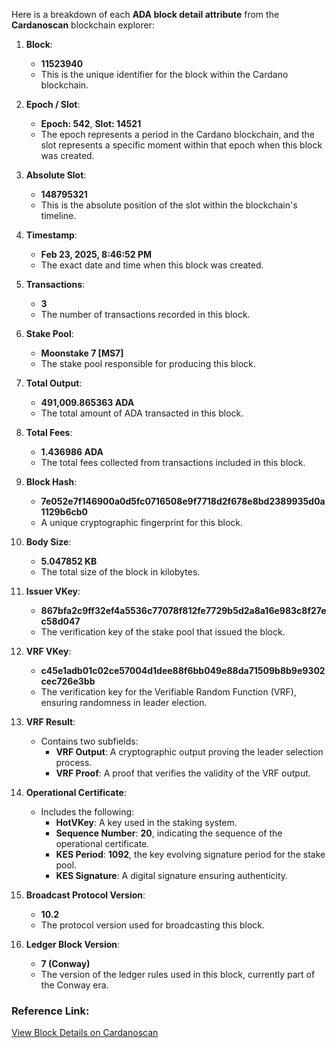 Here is a breakdown of each **ADA block detail attribute** from the **Cardanoscan** blockchain explorer:

1. **Block**:  
   - **11523940**  
   - This is the unique identifier for the block within the Cardano blockchain.

2. **Epoch / Slot**:  
   - **Epoch: 542**, **Slot: 14521**  
   - The epoch represents a period in the Cardano blockchain, and the slot represents a specific moment within that epoch when this block was created.

3. **Absolute Slot**:  
   - **148795321**  
   - This is the absolute position of the slot within the blockchain's timeline.

4. **Timestamp**:  
   - **Feb 23, 2025, 8:46:52 PM**  
   - The exact date and time when this block was created.

5. **Transactions**:  
   - **3**  
   - The number of transactions recorded in this block.

6. **Stake Pool**:  
   - **Moonstake 7 [MS7]**  
   - The stake pool responsible for producing this block.

7. **Total Output**:  
   - **491,009.865363 ADA**  
   - The total amount of ADA transacted in this block.

8. **Total Fees**:  
   - **1.436986 ADA**  
   - The total fees collected from transactions included in this block.

9. **Block Hash**:  
   - **7e052e7f146900a0d5fc0716508e9f7718d2f678e8bd2389935d0a1129b6cb0**  
   - A unique cryptographic fingerprint for this block.

10. **Body Size**:  
    - **5.047852 KB**  
    - The total size of the block in kilobytes.

11. **Issuer VKey**:  
    - **867bfa2c9ff32ef4a5536c77078f812fe7729b5d2a8a16e983c8f27ec58d047**  
    - The verification key of the stake pool that issued the block.

12. **VRF VKey**:  
    - **c45e1adb01c02ce57004d1dee88f6bb049e88da71509b8b9e9302cec726e3bb**  
    - The verification key for the Verifiable Random Function (VRF), ensuring randomness in leader election.

13. **VRF Result**:  
    - Contains two subfields:  
      - **VRF Output**: A cryptographic output proving the leader selection process.  
      - **VRF Proof**: A proof that verifies the validity of the VRF output.

14. **Operational Certificate**:  
    - Includes the following:  
      - **HotVKey**: A key used in the staking system.  
      - **Sequence Number**: **20**, indicating the sequence of the operational certificate.  
      - **KES Period**: **1092**, the key evolving signature period for the stake pool.  
      - **KES Signature**: A digital signature ensuring authenticity.

15. **Broadcast Protocol Version**:  
    - **10.2**  
    - The protocol version used for broadcasting this block.

16. **Ledger Block Version**:  
    - **7 (Conway)**  
    - The version of the ledger rules used in this block, currently part of the Conway era.

### Reference Link:  
[View Block Details on Cardanoscan](https://cardanoscan.io/block/11523940)
